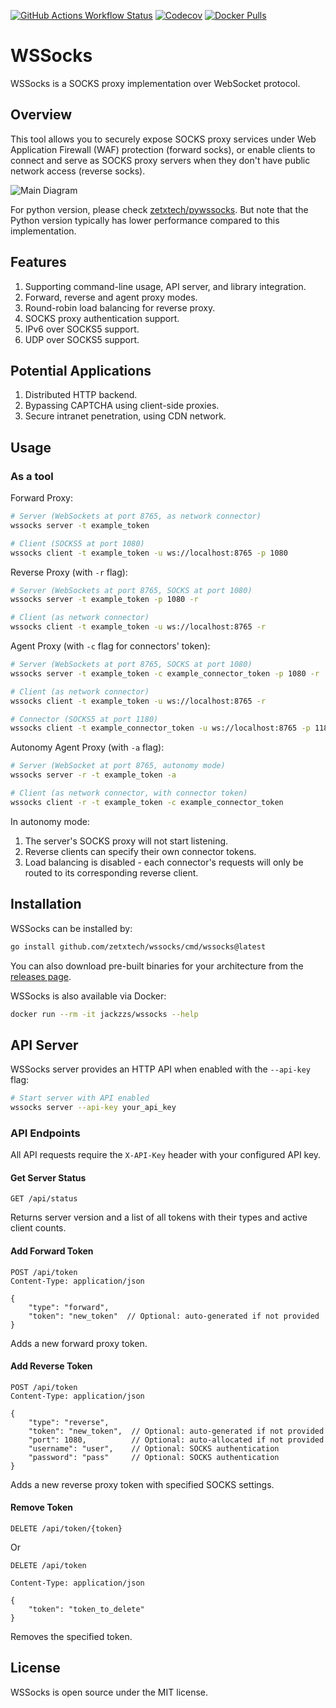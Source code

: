 [![GitHub Actions Workflow Status](https://img.shields.io/github/actions/workflow/status/zetxtech/wssocks/ci.yml?logo=github&label=Tests)](https://github.com/zetxtech/wssocks/actions) [![Codecov](https://img.shields.io/codecov/c/github/zetxtech/wssocks?logo=codecov&logoColor=white)](https://app.codecov.io/gh/zetxtech/wssocks/tree/main) [![Docker Pulls](https://img.shields.io/docker/pulls/jackzzs/wssocks?logo=docker&logoColor=white)](https://hub.docker.com/r/jackzzs/wssocks)

# WSSocks

WSSocks is a SOCKS proxy implementation over WebSocket protocol.

## Overview

This tool allows you to securely expose SOCKS proxy services under Web Application Firewall (WAF) protection (forward socks), or enable clients to connect and serve as SOCKS proxy servers when they don't have public network access (reverse socks).

![Main Diagram](https://github.com/zetxtech/wssocks/raw/main/images/abstract.svg)

For python version, please check [zetxtech/pywssocks](https://github.com/zetxtech/pywssocks). But note that the Python version typically has lower performance compared to this implementation.

## Features

1. Supporting command-line usage, API server, and library integration.
2. Forward, reverse and agent proxy modes.
3. Round-robin load balancing for reverse proxy.
4. SOCKS proxy authentication support.
5. IPv6 over SOCKS5 support.
6. UDP over SOCKS5 support.

## Potential Applications

1. Distributed HTTP backend.
2. Bypassing CAPTCHA using client-side proxies.
3. Secure intranet penetration, using CDN network.

## Usage

### As a tool

Forward Proxy:

```bash
# Server (WebSockets at port 8765, as network connector)
wssocks server -t example_token

# Client (SOCKS5 at port 1080)
wssocks client -t example_token -u ws://localhost:8765 -p 1080
```

Reverse Proxy (with `-r` flag):

```bash
# Server (WebSockets at port 8765, SOCKS at port 1080)
wssocks server -t example_token -p 1080 -r

# Client (as network connector)
wssocks client -t example_token -u ws://localhost:8765 -r
```

Agent Proxy (with `-c` flag for connectors' token):

```bash
# Server (WebSockets at port 8765, SOCKS at port 1080)
wssocks server -t example_token -c example_connector_token -p 1080 -r

# Client (as network connector)
wssocks client -t example_token -u ws://localhost:8765 -r

# Connector (SOCKS5 at port 1180)
wssocks client -t example_connector_token -u ws://localhost:8765 -p 1180
```

Autonomy Agent Proxy (with `-a` flag):

```bash
# Server (WebSocket at port 8765, autonomy mode)
wssocks server -r -t example_token -a

# Client (as network connector, with connector token)
wssocks client -r -t example_token -c example_connector_token
```

In autonomy mode:
1. The server's SOCKS proxy will not start listening.
2. Reverse clients can specify their own connector tokens.
3. Load balancing is disabled - each connector's requests will only be routed to its corresponding reverse client.

## Installation

WSSocks can be installed by:

```bash
go install github.com/zetxtech/wssocks/cmd/wssocks@latest
```

You can also download pre-built binaries for your architecture from the [releases page](https://github.com/zetxtech/wssocks/releases).

WSSocks is also available via Docker:

```bash
docker run --rm -it jackzzs/wssocks --help
```

## API Server

WSSocks server provides an HTTP API when enabled with the `--api-key` flag:

```bash
# Start server with API enabled
wssocks server --api-key your_api_key
```

### API Endpoints

All API requests require the `X-API-Key` header with your configured API key.

#### Get Server Status

```
GET /api/status
```

Returns server version and a list of all tokens with their types and active client counts.

#### Add Forward Token

```
POST /api/token
Content-Type: application/json

{
    "type": "forward",
    "token": "new_token"  // Optional: auto-generated if not provided
}
```

Adds a new forward proxy token.

#### Add Reverse Token

```
POST /api/token
Content-Type: application/json

{
    "type": "reverse",
    "token": "new_token",  // Optional: auto-generated if not provided
    "port": 1080,          // Optional: auto-allocated if not provided
    "username": "user",    // Optional: SOCKS authentication
    "password": "pass"     // Optional: SOCKS authentication
}
```

Adds a new reverse proxy token with specified SOCKS settings.

#### Remove Token

```
DELETE /api/token/{token}
```

Or

```
DELETE /api/token

Content-Type: application/json

{
    "token": "token_to_delete"
}
```

Removes the specified token.

## License

WSSocks is open source under the MIT license.
